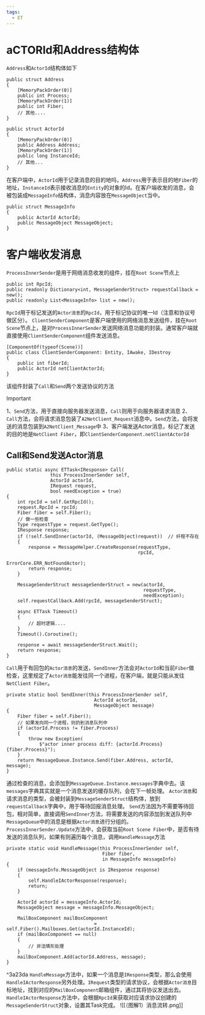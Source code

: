 ```yaml
---
tags:
  - ET
---
```

# aCTORId和Address结构体
`Address`和`ActorId`结构体如下
```CSharp
public struct Address
{
	[MemoryPackOrder(0)]
	public int Process;
	[MemoryPackOrder(1)]
	public int Fiber;
	// 其他....
}

public struct ActorId
{
	[MemoryPackOrder(0)]
	public Address Address;
	[MemoryPackOrder(1)]
	public long InstanceId;
	// 其他...
}
```
在客户端中，`ActorId`用于记录消息的目的地吗，`Address`用于表示目的地`Fiber`的地址，`InstanceId`表示接收消息的`Entity`的对象的Id。在客户端收发的消息，会被包装成`MessageInfo`结构体，消息内容放在`MessageObject`当中。
```CSharp
public struct MessageInfo
{
    public ActorId ActorId;
    public MessageObject MessageObject;
}
```
# 客户端收发消息
`ProcessInnerSender`是用于网络消息收发的组件，挂在`Root Scene`节点上
```CSharp
public int RpcId;
public readonly Dictionary<int, MessageSenderStruct> requestCallback = new();
public readonly List<MessageInfo> list = new();
```
`RpcId`用于标记发送的`Actor消息`的`RpcId`，用于标记协议的唯一Id（注意和协议号做区分）。
`ClientSenderComponent`是客户端使用的网络消息发送组件，挂在`Root Scene`节点上，是对`ProcessInnerSender`发送网络消息功能的封装。通常客户端就直接使用`ClientSenderComponent`组件发送消息。
```CSharp
[ComponentOf(typeof(Scene))]
public class ClientSenderComponent: Entity, IAwake, IDestroy
{
    public int fiberId;
    public ActorId netClientActorId;
}
```
该组件封装了`Call`和`Send`两个发送协议的方法
>[!IMPORTANT]
>1、`Send`方法，用于直接向服务器发送消息，`Call`则用于向服务器请求消息
>2、`Call`方法，会将请求消息包装了`A2NetClient_Request`消息中。`Send`方法，会将发送的消息包装到`A2NetClient_Message`中
>3、客户端发送Actor消息，标记了发送的目的地是`NetClient Fiber`，即`ClientSenderComponent.netClientActorId`
## Call和Send发送Actor消息
```CSharp
public static async ETTask<IResponse> Call(
                this ProcessInnerSender self,
                ActorId actorId,
                IRequest request,
                bool needException = true)
{
    int rpcId = self.GetRpcId();
    request.RpcId = rpcId;
    Fiber fiber = self.Fiber();
    // 做一些检查
    Type requestType = request.GetType();
    IResponse response;
    if (!self.SendInner(actorId, (MessageObject)request))  // 纤程不存在
    {
        response = MessageHelper.CreateResponse(requestType, 
                                                rpcId, 
                                                ErrorCore.ERR_NotFoundActor);
        return response;
    }
            
    MessageSenderStruct messageSenderStruct = new(actorId, 
                                                  requestType, 
                                                  needException);
    self.requestCallback.Add(rpcId, messageSenderStruct);
    
    async ETTask Timeout()
    {
        // 超时逻辑....
    }        
    Timeout().Coroutine();
    
    response = await messageSenderStruct.Wait();
    return response;
}
```
`Call`用于有回包的`Actor消息`的发送，`SendInner`方法会对`ActorId`和当前`Fiber`做检查，这里规定了`Actor消息`能发往同一个进程，在客户端，就是只能从发往`NetClient Fiber`。
```CSharp
private static bool SendInner(this ProcessInnerSender self, 
                                ActorId actorId, 
                                MessageObject message)
{
    Fiber fiber = self.Fiber();
    // 如果发向同一个进程，则扔到消息队列中
    if (actorId.Process != fiber.Process)
    {
        throw new Exception(
            $"actor inner process diff: {actorId.Process} {fiber.Process}");
    }
    return MessageQueue.Instance.Send(fiber.Address, actorId, message);
}
```
通过检查的消息，会添加到`MessageQueue.Instance.messages`字典中去。该`messages`字典其实就是一个消息发送的缓存队列，会在下一帧处理。
`Actor消息`和请求消息的类型，会被封装到`MessageSenderStruct`结构体，放到`requestCallback`字典中，用于等待回报消息处理。
`Send`方法因为不需要等待回包，相对简单，直接调用`SendInner`方法，将需要发送的内容添加到发送队列中
`MessageQueue`中的消息是根据`Actor消息`进行分组的。`ProcessInnerSender.Update`方法中，会获取当前`Root Scene Fiber`中，是否有待发送的消息队列，如果有则遍历每个消息，调用`HandleMessage`方法
```CSharp
private static void HandleMessage(this ProcessInnerSender self, 
                                   Fiber fiber, 
                                   in MessageInfo messageInfo)  
{  
    if (messageInfo.MessageObject is IResponse response)  
    {        
        self.HandleIActorResponse(response);  
        return;  
    }  
    
    ActorId actorId = messageInfo.ActorId;  
    MessageObject message = messageInfo.MessageObject;  
  
    MailBoxComponent mailBoxComponent 
                                = self.Fiber().Mailboxes.Get(actorId.InstanceId);  
    if (mailBoxComponent == null)  
    {        
        // 非法情形处理
    }    
    mailBoxComponent.Add(actorId.Address, message);  
}
```
^3a23da
`HandleMessage`方法中，如果一个消息是`IResponse`类型，那么会使用`HandleIActorResponse`另外处理。`IRequest`类型的请求协议，会根据`Actor消息`目标地址，找到对应的`MailBoxComponent`邮箱组件，通过其将协议发送出去。
`HandleIActorResponse`方法中，会根据`RpcId`来获取对应请求协议创建的`MessageSenderStruct`对象，设置其Task完成。
![[（图解1）消息流转.png]]
